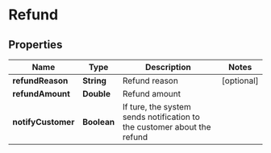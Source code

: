 
# Refund

## Properties
Name | Type | Description | Notes
------------ | ------------- | ------------- | -------------
**refundReason** | **String** | Refund reason |  [optional]
**refundAmount** | **Double** | Refund amount | 
**notifyCustomer** | **Boolean** | If ture, the system sends notification to the customer about the refund | 



